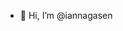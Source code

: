 - 👋 Hi, I’m @iannagasen

<!---
iannagasen/iannagasen is a ✨ special ✨ repository because its `README.md` (this file) appears on your GitHub profile.
You can click the Preview link to take a look at your changes.
--->

